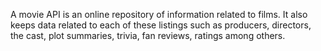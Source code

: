 A movie API is an online repository of information related to films. It also keeps data related to each of these listings such as producers, directors, the cast, plot summaries, trivia, fan reviews, ratings among others.
